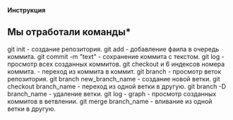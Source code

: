 **Инструкция**

## Мы отработали команды*

git init - создание репозитория.
git add - добавление фаила в очередь коммита.
git commit -m "text" - сохранение коммита с текстом.
git log - просмотр всех созданных коммитов.
git checkout и 6 индексов номера коммита. - переход из коммита в коммит.
git branch - просмотр веток репозитория.
git branch new_branch_name - создание новой ветки.
git checkout branch_name - переход из одной ветки в другую.
git branch -D branch_name - удаление ветки.
git log - graph - просмотр созданных коммитов в ветвлении.
git merge branch_name - вливание из одной ветки в другую.